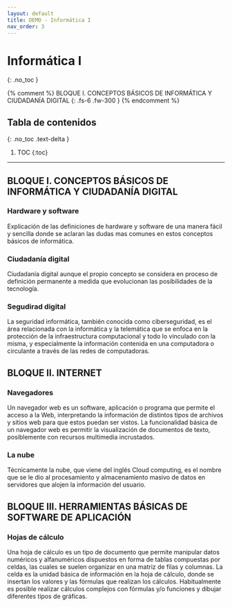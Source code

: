 ```yaml
---
layout: default
title: DEMO - Informática I
nav_order: 3
---
```


# Informática I
{: .no_toc }

{% comment %}
BLOQUE I. CONCEPTOS BÁSICOS DE INFORMÁTICA Y CIUDADANÍA DIGITAL
{: .fs-6 .fw-300 }
{% endcomment %}

## Tabla de contenidos
{: .no_toc .text-delta }

1. TOC
{:toc}

---

## BLOQUE I. CONCEPTOS BÁSICOS DE INFORMÁTICA Y CIUDADANÍA DIGITAL

### Hardware y software

Explicación de las definiciones de hardware y software de una manera fácil y sencilla donde se aclaran las dudas mas comunes en estos conceptos básicos de informática.

### Ciudadanía digital

Ciudadanía digital aunque el propio concepto se considera en proceso de definición permanente a medida que evolucionan las posibilidades de la tecnología.

### Segudirad digital

La seguridad informática, también conocida como ciberseguridad,​ es el área relacionada con la informática y la telemática que se enfoca en la protección de la infraestructura computacional y todo lo vinculado con la misma, y especialmente la información contenida en una computadora o circulante a través de las redes de computadoras.

## BLOQUE II. INTERNET 

### Navegadores

Un navegador web es un software, aplicación o programa que permite el acceso a la Web, interpretando la información de distintos tipos de archivos y sitios web para que estos puedan ser vistos. La funcionalidad básica de un navegador web es permitir la visualización de documentos de texto, posiblemente con recursos multimedia incrustados.

### La nube

Técnicamente la nube, que viene del inglés Cloud computing, es el nombre que se le dio al procesamiento y almacenamiento masivo de datos en servidores que alojen la información del usuario.

## BLOQUE III. HERRAMIENTAS BÁSICAS DE SOFTWARE DE APLICACIÓN

### Hojas de cálculo

Una hoja de cálculo es un tipo de documento que permite manipular datos numéricos y alfanuméricos dispuestos en forma de tablas compuestas por celdas, las cuales se suelen organizar en una matriz de filas y columnas.​ La celda es la unidad básica de información en la hoja de cálculo,​ donde se insertan los valores y las fórmulas que realizan los cálculos. Habitualmente es posible realizar cálculos complejos con fórmulas y/o funciones y dibujar diferentes tipos de gráficas.